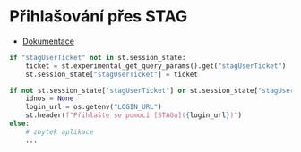 # __Přihlašování přes STAG__

- [Dokumentace](https://is-stag.zcu.cz/napoveda/web-services/ws_prihlasovani.html)

```python
if "stagUserTicket" not in st.session_state:
    ticket = st.experimental_get_query_params().get("stagUserTicket")
    st.session_state["stagUserTicket"] = ticket

if not st.session_state["stagUserTicket"] or st.session_state["stagUserTicket"][0] == "anonymous":
    idnos = None
    login_url = os.getenv("LOGIN_URL")
    st.header(f"Přihlašte se pomocí [STAGu]({login_url})")
else:
    # zbytek aplikace
    ...
```

